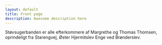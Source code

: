 ```yaml
---
layout: default
title: Front page
description: Awesome description here
---
```


Støvsugerbanden er alle efterkommere af Margrethe og Thomas Thomsen, oprindeligt fra Starengvej, Øster Hjermitslev Enge ved Brønderslev.

